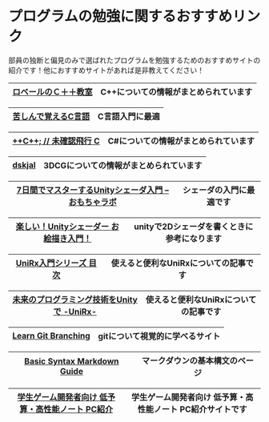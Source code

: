 # プログラムの勉強に関するおすすめリンク

部員の独断と偏見のみで選ばれたプログラムを勉強するためのおすすめサイトの紹介です！他におすすめサイトがあれば是非教えてください！

| [ロベールのＣ＋＋教室](http://www7b.biglobe.ne.jp/~robe/cpphtml/)  | C++についての情報がまとめられています |
| --- | --- |

| [苦しんで覚えるC言語](https://9cguide.appspot.com/) | C言語入門に最適 |
| --- | --- |

| [++C++; // 未確認飛行 C](https://ufcpp.net/) | C#についての情報がまとめられています |
| --- | --- |

| [dskjal](https://dskjal.com/) | 3DCGについての情報がまとめられています |
| --- | --- |

| [7日間でマスターするUnityシェーダ入門 – おもちゃラボ 	](https://nn-hokuson.hatenablog.com/entry/2018/02/15/140037) | シェーダの入門に最適です |
| --- | --- |

| [楽しい！Unityシェーダー お絵描き入門！](https://docs.google.com/presentation/d/1NMhx4HWuNZsjNRRlaFOu2ysjo04NgcpFlEhzodE8Rlg/edit#slide=id.g423da70889_217_0) | unityで2Dシェーダを書くときに参考になります |
| --- | --- |

| [UniRx入門シリーズ 目次](https://docs.google.com/presentation/d/1NMhx4HWuNZsjNRRlaFOu2ysjo04NgcpFlEhzodE8Rlg/edit#slide=id.g423da70889_217_0) | 使えると便利なUniRxについての記事です |
| --- | --- |

| [未来のプログラミング技術をUnityで -UniRx-](https://www.slideshare.net/torisoup/unity-unirx) | 使えると便利なUniRxについての記事です |
| --- | --- |

| [Learn Git Branching](https://learngitbranching.js.org/?locale=ja) | gitについて視覚的に学べるサイト |
| --- | --- |

| [Basic Syntax Markdown Guide ](https://www.markdownguide.org/basic-syntax/) | マークダウンの基本構文のページ |
| --- | --- |

| [学生ゲーム開発者向け 低予算・高性能ノート PC紹介](https://github.com/Reputeless/Laptops) | 学生ゲーム開発者向け 低予算・高性能ノート PC紹介サイトです |
| --- | --- |

